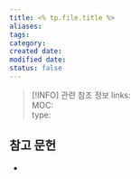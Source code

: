 ```yaml
---
title: <% tp.file.title %>
aliases: 
tags: 
category: 
created date: 
modified date: 
status: false
---
```

> [!INFO] 관련 참조 정보
> links:  
> MOC:  
> type: 
## 

## 참고 문헌
- 